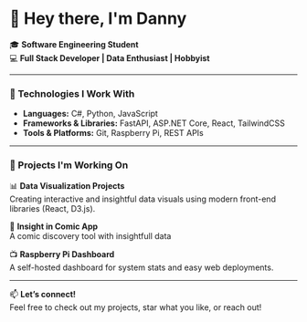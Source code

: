 # 👋 Hey there, I'm Danny

🎓 **Software Engineering Student**  
💻 **Full Stack Developer | Data Enthusiast | Hobbyist**

---

### 🔧 Technologies I Work With

- **Languages:** C#, Python, JavaScript  
- **Frameworks & Libraries:** FastAPI, ASP.NET Core, React, TailwindCSS  
- **Tools & Platforms:** Git, Raspberry Pi, REST APIs  

---

### 🚀 Projects I'm Working On

📊 **Data Visualization Projects**  
Creating interactive and insightful data visuals using modern front-end libraries  (React, D3.js).

🧠 **Insight in Comic App**  
A comic discovery tool with insightfull data

📺 **Raspberry Pi Dashboard**  
A self-hosted dashboard for system stats and easy web deployments.

---

📫 **Let’s connect!**  
Feel free to check out my projects, star what you like, or reach out!
